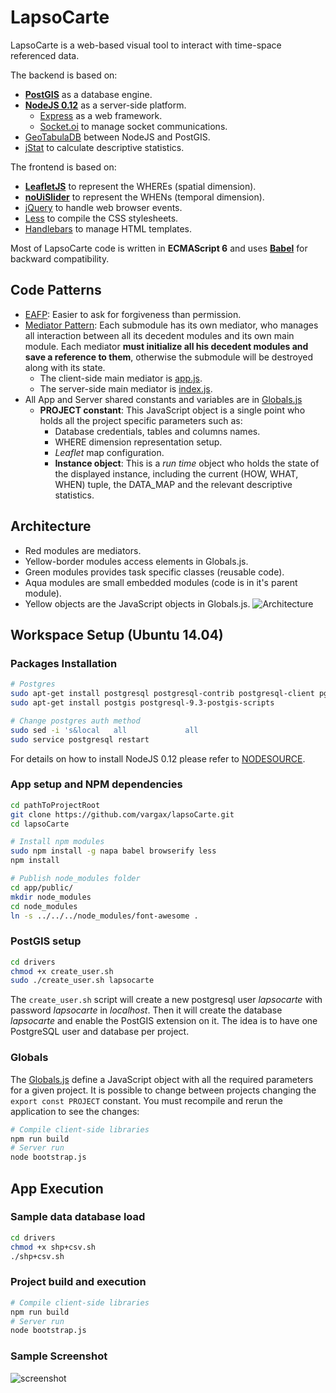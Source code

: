 # LapsoCarte

LapsoCarte is a web-based visual tool to interact with time-space referenced data.

The backend is based on:
- [**PostGIS**](http://postgis.net/) as a database engine.
- [**NodeJS 0.12**](https://nodejs.org/en/) as a server-side platform.
  - [Express](http://expressjs.com/) as a web framework.
  - [Socket.oi](http://socket.io/) to manage socket communications.
- [GeoTabulaDB](https://github.com/tabulaco/geotabuladb) between NodeJS and PostGIS.
- [jStat](https://github.com/jstat/jstat) to calculate descriptive statistics.

The frontend is based on:
- [**LeafletJS**](http://leafletjs.com/) to represent the WHEREs (spatial dimension).
- [**noUiSlider**](http://refreshless.com/nouislider/) to represent the WHENs (temporal dimension).
- [jQuery](https://jquery.com/) to handle web browser events.
- [Less](http://lesscss.org/) to compile the CSS stylesheets.
- [Handlebars](http://handlebarsjs.com/) to manage HTML templates.

Most of LapsoCarte code is written in **ECMAScript 6** and uses [**Babel**](https://babeljs.io/) for backward compatibility.

## Code Patterns
- [EAFP](https://docs.python.org/2/glossary.html#term-eafp): Easier to ask for forgiveness than permission.
- [Mediator Pattern](http://addyosmani.com/largescalejavascript/): Each submodule has its own mediator, who manages all interaction between all its decedent modules and its own main module. Each mediator **must initialize all his decedent modules and save a reference to them**, otherwise the submodule will be destroyed along with its state.
  - The client-side main mediator is [app.js](app/app.js).
  - The server-side main mediator is [index.js](server/index.js).
- All App and Server shared constants and variables are in [Globals.js](Globals.js)
  - **PROJECT constant**: This JavaScript object is a single point who holds all the project specific parameters such as:
    - Database credentials, tables and columns names.
    - WHERE dimension representation setup.
    - *Leaflet* map configuration.
    - **Instance object**: This is a *run time* object who holds the state of the displayed instance, including the current (HOW, WHAT, WHEN) tuple, the DATA_MAP and the relevant descriptive statistics.

## Architecture
- Red modules are mediators.
- Yellow-border modules access elements in Globals.js.
- Green modules provides task specific classes (reusable code).
- Aqua modules are small embedded modules (code is in it's parent module).
- Yellow objects are the JavaScript objects in Globals.js.
![Architecture](doc/arch.png)

## Workspace Setup (Ubuntu 14.04)
### Packages Installation
```bash
# Postgres
sudo apt-get install postgresql postgresql-contrib postgresql-client pgadmin3
sudo apt-get install postgis postgresql-9.3-postgis-scripts

# Change postgres auth method
sudo sed -i 's&local   all             all                                     peer&local   all             all                                     md5&g' /etc/postgresql/9.3/main/pg_hba.conf
sudo service postgresql restart
```
For details on how to install NodeJS 0.12 please refer to [NODESOURCE](https://nodesource.com/blog/nodejs-v012-iojs-and-the-nodesource-linux-repositories).

### App setup and NPM dependencies
```bash
cd pathToProjectRoot
git clone https://github.com/vargax/lapsoCarte.git
cd lapsoCarte

# Install npm modules
sudo npm install -g napa babel browserify less
npm install

# Publish node_modules folder
cd app/public/
mkdir node_modules
cd node_modules
ln -s ../../../node_modules/font-awesome .
```

### PostGIS setup
```bash
cd drivers
chmod +x create_user.sh
sudo ./create_user.sh lapsocarte
```
The `create_user.sh` script will create a new postgresql user *lapsocarte* with password *lapsocarte* in *localhost*. Then it will create the database *lapsocarte* and enable the PostGIS extension on it.
The idea is to have one PostgreSQL user and database per project.

### Globals
The [Globals.js](Globals.js) define a JavaScript object with all the required parameters for a given project. It is possible to change between projects changing the `export const PROJECT` constant.
  You must recompile and rerun the application to see the changes:
  ```bash
  # Compile client-side libraries
  npm run build
  # Server run
  node bootstrap.js
  ```

## App Execution
### Sample data database load
```bash
cd drivers
chmod +x shp+csv.sh
./shp+csv.sh
```
### Project build and execution
```bash
# Compile client-side libraries
npm run build
# Server run
node bootstrap.js
```
### Sample Screenshot
![screenshot](doc/proto.png)
